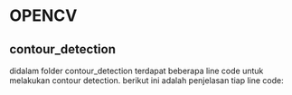 # OPENCV
## contour_detection
didalam folder contour_detection terdapat beberapa line code untuk melakukan contour detection. berikut ini adalah penjelasan tiap line code: 
